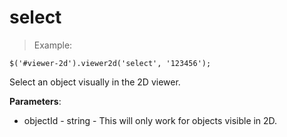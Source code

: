 # select

> Example:

```javascript--jquery
$('#viewer-2d').viewer2d('select', '123456');
```

Select an object visually in the 2D viewer.

**Parameters**:

- objectId - string - This will only work for objects visible in 2D.
